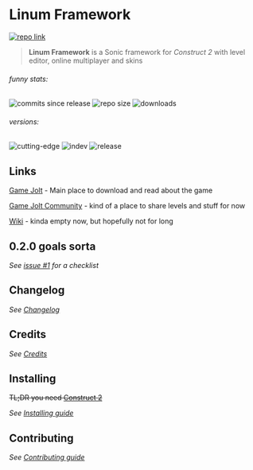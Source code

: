 # Linum Framework
[![repo link](https://img.shields.io/static/v1?logo=github&label=GitHub&message=linum-framework&color=white)](https://github.com/Halatnikov/linum-framework)

> **Linum Framework** is a Sonic framework for *Construct 2* with level editor, online multiplayer and skins

###### funny stats:

![commits since release](https://img.shields.io/github/commits-since/halatnikov/linum-framework/latest?logo=github) 
![repo size](https://img.shields.io/github/repo-size/halatnikov/linum-framework?logo=github)
![downloads](https://img.shields.io/github/downloads/halatnikov/linum-framework/total?logo=github)

###### versions:

![cutting-edge](https://img.shields.io/github/v/tag/halatnikov/linum-framework?color=red&label=cutting-edge) 
![indev](https://img.shields.io/github/v/release/halatnikov/linum-framework?color=yellow&include_prereleases&label=indev) 
![release](https://img.shields.io/github/v/release/halatnikov/linum-framework?color=green&label=release)

## Links

[Game Jolt](https://gamejolt.com/games/linum-framework/513673) - Main place to download and read about the game

[Game Jolt Community](https://gamejolt.com/c/LinumFramework-eed5hi) - kind of a place to share levels and stuff for now

[Wiki](https://linumframework.notion.site/Linum-Framework-Wiki-fab60ba270c54d9a88aafce9314f8c0c) - kinda empty now, but hopefully not for long

## 0.2.0 goals sorta

*See [issue #1](https://github.com/Halatnikov/linum-framework/issues/1) for a checklist*

## Changelog

*See [Changelog](/CHANGELOG.md)*

## Credits

*See [Credits](/CREDITS.md)*

## Installing

~~TL;DR you need [Construct 2](https://www.construct.net/en/construct-2/)~~

*See [Installing guide](/INSTALL.md)*

## Contributing

*See [Contributing guide](/CONTRIBUTING.md)*
